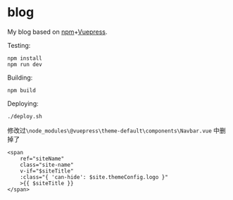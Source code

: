 # blog
My blog based on [npm](https://docs.npmjs.com/downloading-and-installing-node-js-and-npm)+[Vuepress](https://vuepress.vuejs.org/guide/#how-it-works).

Testing:

```shell
npm install
npm run dev
```

Building:

```shell
npm build
```

Deploying:

```shell
./deploy.sh
```





修改过`\node_modules\@vuepress\theme-default\components\Navbar.vue` 中删掉了

```vue
<span
    ref="siteName"
    class="site-name"
    v-if="$siteTitle"
    :class="{ 'can-hide': $site.themeConfig.logo }"
	>{{ $siteTitle }}
</span>
```

